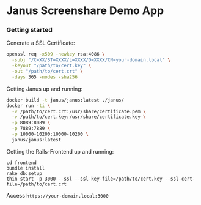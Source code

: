 # Janus Screenshare Demo App

### Getting started
Generate a SSL Certificate:
```sh
openssl req -x509 -newkey rsa:4086 \
  -subj "/C=XX/ST=XXXX/L=XXXX/O=XXXX/CN=your-domain.local" \
  -keyout "/path/to/cert.key" \
  -out "/path/to/cert.crt" \
  -days 365 -nodes -sha256
```

Getting Janus up and running:
```sh
docker build -t janus/janus:latest ./janus/
docker run -ti \
  -v /path/to/cert.crt:/usr/share/certificate.pem \
  -v /path/to/cert.key:/usr/share/certificate.key \
  -p 8089:8089 \
  -p 7889:7889 \
  -p 10000-10200:10000-10200 \
  janus/janus:latest
```

Getting the Rails-Frontend up and running:
```
cd frontend
bundle install
rake db:setup
thin start -p 3000 --ssl --ssl-key-file=/path/to/cert.key --ssl-cert-file=/path/to/cert.crt
```

Access `https://your-domain.local:3000`
